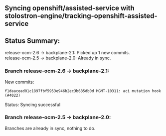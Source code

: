## Syncing openshift/assisted-service with stolostron-engine/tracking-openshift-assisted-service

## Status Summary:

release-ocm-2.6 -> backplane-2.1: Picked up 1 new commits.  
release-ocm-2.5 -> backplane-2.0: Already in sync.  

### Branch release-ocm-2.6 -> backplane-2.1:

New commits:

```
f1daacead01c1897fbf5953e946b2ec3b635db0d MGMT-10311: aci mutation hook (#4022)
```

Status: Syncing successful

### Branch release-ocm-2.5 -> backplane-2.0:

Branches are already in sync, nothing to do.
